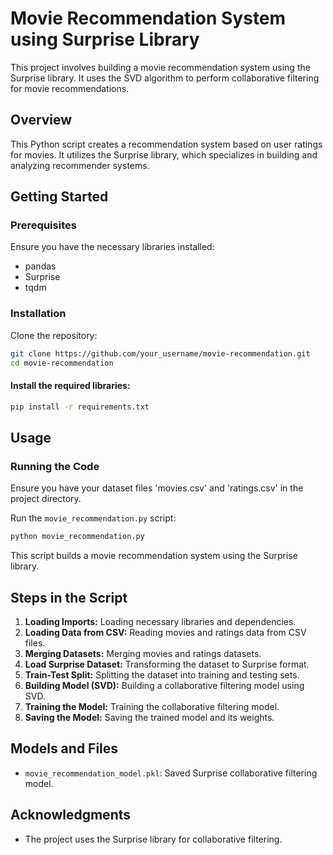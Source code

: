 # Movie Recommendation System using Surprise Library

This project involves building a movie recommendation system using the Surprise library. It uses the SVD algorithm to perform collaborative filtering for movie recommendations.

## Overview

This Python script creates a recommendation system based on user ratings for movies. It utilizes the Surprise library, which specializes in building and analyzing recommender systems.

## Getting Started

### Prerequisites

Ensure you have the necessary libraries installed:

- pandas
- Surprise
- tqdm

### Installation

Clone the repository:

```bash
git clone https://github.com/your_username/movie-recommendation.git
cd movie-recommendation
```

#### Install the required libraries:

```bash
pip install -r requirements.txt
```

## Usage

### Running the Code

Ensure you have your dataset files 'movies.csv' and 'ratings.csv' in the project directory.

Run the `movie_recommendation.py` script:

```bash
python movie_recommendation.py
```

This script builds a movie recommendation system using the Surprise library.

## Steps in the Script

1. **Loading Imports:** Loading necessary libraries and dependencies.
2. **Loading Data from CSV:** Reading movies and ratings data from CSV files.
3. **Merging Datasets:** Merging movies and ratings datasets.
4. **Load Surprise Dataset:** Transforming the dataset to Surprise format.
5. **Train-Test Split:** Splitting the dataset into training and testing sets.
6. **Building Model (SVD):** Building a collaborative filtering model using SVD.
7. **Training the Model:** Training the collaborative filtering model.
8. **Saving the Model:** Saving the trained model and its weights.

## Models and Files

- `movie_recommendation_model.pkl`: Saved Surprise collaborative filtering model.

## Acknowledgments

- The project uses the Surprise library for collaborative filtering.
